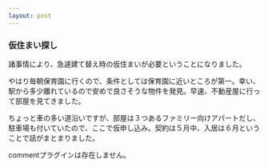 ```yaml
---
layout: post
---
```

<h3>仮住まい探し</h3>
<p>諸事情により、急遽建て替え時の仮住まいが必要ということになりました。</p>
<p>やはり毎朝保育園に行くので、条件としては保育園に近いところが第一。幸い、駅から多少離れているので安めで良さそうな物件を発見。早速、不動産屋に行って部屋を見てきました。</p>
<p>ちょっと車の多い道沿いですが、部屋は３つあるファミリー向けアパートだし、駐車場も付いていたので、ここで仮申し込み。契約は５月中、入居は６月ということで話がまとまりました。</p>
<p><span class="error">commentプラグインは存在しません。</span> </p>
